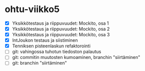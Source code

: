 # ohtu-viikko5

- [x] Yksikkötestaus ja riippuvuudet: Mockito, osa 1
- [x] Yksikkötestaus ja riippuvuudet: Mockito, osa 2
- [x] Yksikkötestaus ja riippuvuudet: Mockito, osa 3
- [x] IntJoukon testaus ja siistiminen
- [x] Tenniksen pisteenlaskun refaktorointi
- [ ] git: vahingossa tuhotun tiedoston palautus
- [ ] git: commitin muutosten kumoaminen, branchin "siirtäminen"
- [ ] git: branchin "siirtäminen"
